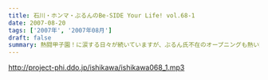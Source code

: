 ```yaml
---
title: 石川・ホンマ・ぶるんのBe-SIDE Your Life! vol.68-1
date: 2007-08-20
tags: ['2007年', '2007年08月']
draft: false
summary: 熱闘甲子園！に涙する日々が続いていますが、ぶるん氏不在のオープニングも熱い野球トークが！！興味ナーイ〜という女子の方々も何卒ついてきて下さいね。NAMAE
---
```


http://project-phi.ddo.jp/ishikawa/ishikawa068_1.mp3
